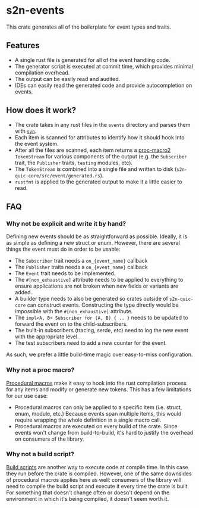 # s2n-events

This crate generates all of the boilerplate for event types and traits.

## Features

* A single rust file is generated for all of the event handling code.
* The generator script is executed at commit time, which provides minimal compilation overhead.
* The output can be easily read and audited.
* IDEs can easily read the generated code and provide autocompletion on events.

## How does it work?

* The crate takes in any rust files in the `events` directory and parses them with [`syn`](https://crates.io/crates/syn).
* Each item is scanned for attributes to identify how it should hook into the event system.
* After all the files are scanned, each item returns a [proc-macro2](https://crates.io/crates/proc-macro2) `TokenStream` for various components of the output (e.g. the `Subscriber` trait, the `Publisher` traits, `testing` modules, etc).
* The `TokenStream` is combined into a single file and written to disk (`s2n-quic-core/src/event/generated.rs`).
* `rustfmt` is applied to the generated output to make it a little easier to read.

## FAQ

### Why not be explicit and write it by hand?

Defining new events should be as straightforward as possible. Ideally, it is as simple as defining a new struct or enum. However, there are several things the event must do in order to be usable:

* The `Subscriber` trait needs a `on_{event_name}` callback
* The `Publisher` traits needs a `on_{event_name}` callback
* The `Event` trait needs to be implemented.
* The `#[non_exhaustive]` attribute needs to be applied to everything to ensure applications are not broken
when new fields or variants are added.
* A builder type needs to also be generated so crates outside of `s2n-quic-core` can construct events. Constructing the type directly would be impossible with the `#[non_exhaustive]` attribute.
* The `impl<A, B> Subscriber for (A, B) { .. }` needs to be updated to forward the event on to the child-subscribers.
* The built-in subscribers (tracing, serde, etc) need to log the new event with the appropriate level.
* The test subscribers need to add a new counter for the event.

As such, we prefer a little build-time magic over easy-to-miss configuration.

### Why not a proc macro?

[Procedural macros](https://doc.rust-lang.org/reference/procedural-macros.html) make it easy to hook into the rust compilation process for any items and modify or generate new tokens. This has a few limitations for our use case:

* Procedural macros can only be applied to a specific item (i.e. struct, enum, module, etc.) Because events span multiple items, this would require wrapping the whole definition in a single macro call.
* Procedural macros are executed on every build of the crate. Since events won't change from build-to-build, it's hard to justify the overhead on consumers of the library.

### Why not a build script?

[Build scripts](https://doc.rust-lang.org/cargo/reference/build-scripts.html) are another way to execute code at compile time. In this case they run before the crate is compiled. However, one of the same downsides of procedural macros applies here as well: consumers of the library will need to compile the build script and execute it every time the crate is built. For something that doesn't change often or doesn't depend on the environment in which it's being compiled, it doesn't seem worth it.
